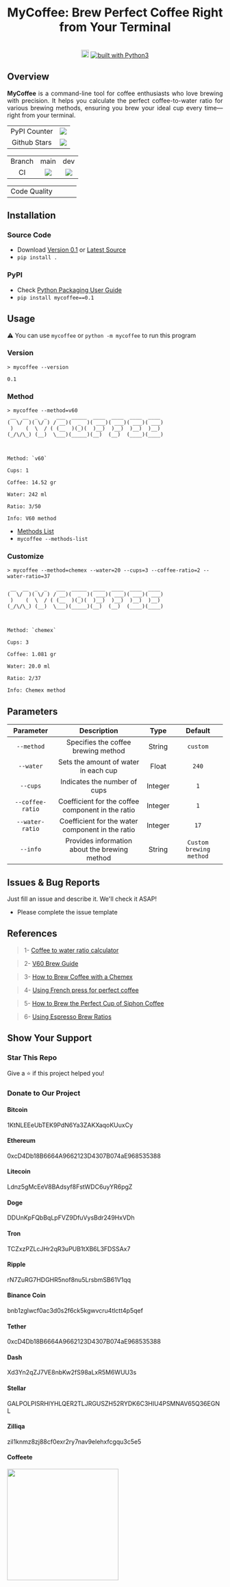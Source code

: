 <div align="center">
<h1>MyCoffee: Brew Perfect Coffee Right from Your Terminal</h1>
<br/>
<a href="https://badge.fury.io/py/mycoffee"><img src="https://badge.fury.io/py/mycoffee.svg" alt="PyPI version" height="18"></a>
<a href="https://www.python.org/"><img src="https://img.shields.io/badge/built%20with-Python3-green.svg" alt="built with Python3"></a>
</div>			
				
## Overview	

<p align="justify">					
<strong>MyCoffee</strong> is a command-line tool for coffee enthusiasts who love brewing with precision. It helps you calculate the perfect coffee-to-water ratio for various brewing methods, ensuring you brew your ideal cup every time—right from your terminal.
</p>

<table>
	<tr>
		<td align="center">PyPI Counter</td>
		<td align="center"><a href="http://pepy.tech/project/mycoffee"><img src="http://pepy.tech/badge/mycoffee"></a></td>
	</tr>
	<tr>
		<td align="center">Github Stars</td>
		<td align="center"><a href="https://github.com/sepandhaghighi/mycoffee"><img src="https://img.shields.io/github/stars/sepandhaghighi/mycoffee.svg?style=social&label=Stars"></a></td>
	</tr>
</table>



<table>
	<tr> 
		<td align="center">Branch</td>
		<td align="center">main</td>	
		<td align="center">dev</td>	
	</tr>
	<tr>
		<td align="center">CI</td>
		<td align="center"><img src="https://github.com/sepandhaghighi/mycoffee/actions/workflows/test.yml/badge.svg?branch=main"></td>
		<td align="center"><img src="https://github.com/sepandhaghighi/mycoffee/actions/workflows/test.yml/badge.svg?branch=dev"></td>
	</tr>
</table>


<table>
	<tr> 
		<td align="center">Code Quality</td>
		<td align="center"></td>
		<td align="center"></td>
		<td align="center"></td>
	</tr>
</table>


## Installation		

### Source Code
- Download [Version 0.1](https://github.com/sepandhaghighi/mycoffee/archive/v0.1.zip) or [Latest Source](https://github.com/sepandhaghighi/mycoffee/archive/dev.zip)
- `pip install .`				

### PyPI

- Check [Python Packaging User Guide](https://packaging.python.org/installing/)     
- `pip install mycoffee==0.1`						


## Usage

⚠️ You can use `mycoffee` or `python -m mycoffee` to run this program

### Version

```shell
> mycoffee --version

0.1
```

### Method

```shell
> mycoffee --method=v60
 __  __  _  _   ___  _____  ____  ____  ____  ____
(  \/  )( \/ ) / __)(  _  )( ___)( ___)( ___)( ___)
 )    (  \  / ( (__  )(_)(  )__)  )__)  )__)  )__)
(_/\/\_) (__)  \___)(_____)(__)  (__)  (____)(____)



Method: `v60`

Cups: 1

Coffee: 14.52 gr

Water: 242 ml

Ratio: 3/50

Info: V60 method
```

* [Methods List](https://github.com/sepandhaghighi/mycoffee/blob/main/METHODS.md)
* `mycoffee --methods-list`

### Customize

```shell
> mycoffee --method=chemex --water=20 --cups=3 --coffee-ratio=2 --water-ratio=37

 __  __  _  _   ___  _____  ____  ____  ____  ____
(  \/  )( \/ ) / __)(  _  )( ___)( ___)( ___)( ___)
 )    (  \  / ( (__  )(_)(  )__)  )__)  )__)  )__)
(_/\/\_) (__)  \___)(_____)(__)  (__)  (____)(____)



Method: `chemex`

Cups: 3

Coffee: 1.081 gr

Water: 20.0 ml

Ratio: 2/37

Info: Chemex method
```

## Parameters

<table>
  <thead>
    <tr>
      <th align="center">Parameter</th>
      <th align="center">Description</th>
      <th align="center">Type</th>
      <th align="center">Default</th>
    </tr>
  </thead>
  <tbody>
    <tr>
      <td align="center"><code>--method</code></td>
      <td align="center">Specifies the coffee brewing method</td>
      <td align="center">String</td>
      <td align="center"><code>custom</code></td>
    </tr>
    <tr>
      <td align="center"><code>--water</code></td>
      <td align="center">Sets the amount of water in each cup</td>
      <td align="center">Float</td>
      <td align="center"><code>240</code></td>
    </tr>
    <tr>
      <td align="center"><code>--cups</code></td>
      <td align="center">Indicates the number of cups</td>
      <td align="center">Integer</td>
      <td align="center"><code>1</code></td>
    </tr>
    <tr>
      <td align="center"><code>--coffee-ratio</code></td>
      <td align="center">Coefficient for the coffee component in the ratio</td>
      <td align="center">Integer</td>
      <td align="center"><code>1</code></td>
    </tr>
    <tr>
      <td align="center"><code>--water-ratio</code></td>
      <td align="center">Coefficient for the water component in the ratio</td>
      <td align="center">Integer</td>
      <td align="center"><code>17</code></td>
    </tr>
    <tr>
      <td align="center"><code>--info</code></td>
      <td align="center">Provides information about the brewing method</td>
      <td align="center">String</td>
      <td align="center"><code>Custom brewing method</code></td>
    </tr>
  </tbody>
</table>



## Issues & Bug Reports			

Just fill an issue and describe it. We'll check it ASAP!

- Please complete the issue template
 			

## References

<blockquote>1- <a href="https://honestcoffeeguide.com/coffee-to-water-ratio-calculator/">Coffee to water ratio calculator</a></blockquote>
<blockquote>2- <a href="https://www.origincoffee.co.uk/blogs/journal/brewing-at-home-v60">V60 Brew Guide</a></blockquote>
<blockquote>3- <a href="https://unionroasted.com/blogs/brewing-guides/chemex-pour-over">How to Brew Coffee with a Chemex</a></blockquote>
<blockquote>4- <a href="https://www.illy.com/en-us/coffee/coffee-preparation/how-to-use-a-french-press">Using French press for perfect coffee</a></blockquote>
<blockquote>5- <a href="https://www.haymancoffee.com/blogs/coffee-blog/how-to-brew-the-perfect-cup-of-siphon-coffee">How to Brew the Perfect Cup of Siphon Coffee</a></blockquote>
<blockquote>6- <a href="https://home.lamarzoccousa.com/using-espresso-brew-ratios/">Using Espresso Brew Ratios</a></blockquote>

## Show Your Support
								
<h3>Star This Repo</h3>					

Give a ⭐️ if this project helped you!

<h3>Donate to Our Project</h3>	

<h4>Bitcoin</h4>
1KtNLEEeUbTEK9PdN6Ya3ZAKXaqoKUuxCy
<h4>Ethereum</h4>
0xcD4Db18B6664A9662123D4307B074aE968535388
<h4>Litecoin</h4>
Ldnz5gMcEeV8BAdsyf8FstWDC6uyYR6pgZ
<h4>Doge</h4>
DDUnKpFQbBqLpFVZ9DfuVysBdr249HxVDh
<h4>Tron</h4>
TCZxzPZLcJHr2qR3uPUB1tXB6L3FDSSAx7
<h4>Ripple</h4>
rN7ZuRG7HDGHR5nof8nu5LrsbmSB61V1qq
<h4>Binance Coin</h4>
bnb1zglwcf0ac3d0s2f6ck5kgwvcru4tlctt4p5qef
<h4>Tether</h4>
0xcD4Db18B6664A9662123D4307B074aE968535388
<h4>Dash</h4>
Xd3Yn2qZJ7VE8nbKw2fS98aLxR5M6WUU3s
<h4>Stellar</h4>		
GALPOLPISRHIYHLQER2TLJRGUSZH52RYDK6C3HIU4PSMNAV65Q36EGNL
<h4>Zilliqa</h4>
zil1knmz8zj88cf0exr2ry7nav9elehxfcgqu3c5e5
<h4>Coffeete</h4>
<a href="http://www.coffeete.ir/opensource">
<img src="http://www.coffeete.ir/images/buttons/lemonchiffon.png" style="width:260px;" />
</a>

